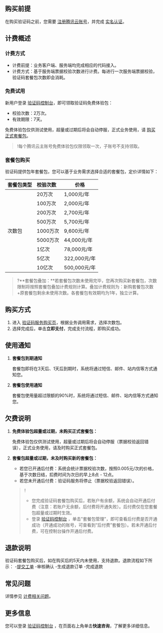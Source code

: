 ## 购买前提
在购买验证码之前，您需要 [注册腾讯云账号](https://cloud.tencent.com/document/product/378/17985)，并完成 [实名认证](https://cloud.tencent.com/document/product/378/3629)。
## 计费概述
### 计费方式

- 计费前提：业务客户端、服务端均完成相应的代码接入。
- 计费方式：基于服务端票据校验次数进行计费。每进行一次服务端票据校验，验证码套餐包次数即会消耗。

### 免费试用

新用户登录 [验证码控制台](https://console.cloud.tencent.com/captcha/graphical)，即可领取验证码免费体验包：

- 校验次数：2万次。
- 有效期限：7天。

免费体验包仅供测试使用，超量或过期后将会自动停服，正式业务使用，请 [购买正式套餐包](https://buy.cloud.tencent.com/captcha#captcha)。

>!每个腾讯云主账号免费体验包仅限领取一次，子账号不支持领取。

### 套餐包购买

验证码提供包年套餐包，您可以基于业务需求选择合适的套餐包，定价详情如下：

<table>
<thead>
<tr>
<th align="left">套餐包类型</th>
<th align="left">校验次数</th>
<th>价格</th>
</tr>
</thead>
<tbody><tr>
 <td  rowspan=9>次数包</td>
<td align="left">20万次</td>
<td>1,000元/年</td>
</tr>
<tr>
 <td align="left">100万次</td>
<td>2,000元/年</td>
</tr>
<tr>
 <td align="left">200万次</td>
<td>2,700元/年</td>
</tr>
<tr>
 <td align="left">500万次</td>
<td>5,700元/年</td>
</tr>
<tr>
 <td align="left">1000万次</td>
<td>9,600元/年</td>
</tr>
<tr>
 <td align="left">5000万次</td>
<td>44,000元/年</td>
</tr>
<tr>
 <td align="left">1亿次</td>
<td>78,000元/年</td>
</tr>
<tr>
 <td align="left">5亿次</td>
<td>322,000元/年</td>
</tr>
<tr>
 <td align="left">10亿次</td>
<td>500,000元/年</td>
</tr>
</tbody></table>

>?**套餐包叠加：**若套餐包次数未使用完毕，您再次购买新套餐包，次数限制将按照套餐包叠加计费规则计算。叠加计费规则为：新购套餐包次数+原套餐包剩余未使用次数。各套餐包有效期均为1年，独立计算。

## 购买方式

1. 进入 [验证码服务购买页](https://buy.cloud.tencent.com/captcha#captcha)，根据业务调用需求，选择次数包。
2. 选择完成后，单击**立即支付**，完成支付流程，即购买成功。

## 使用通知

1. **套餐包到期通知**

   套餐包即将在3天后、1天后到期时，系统将通过短信、邮件、站内信等方式通知您。

2. **套餐包使用通知**

   套餐包使用量超过限额的90%时，系统将通过短信、邮件、站内信等方式通知您。

## 欠费说明

1. **免费体验包超量或过期，未购买正式套餐包：**

   免费体验包仅供测试使用，超量或过期后将会自动停服（票据校验返回错误），正式业务使用，请及时购买正式套餐包。

2. **套餐包超量或过期，未及时购买新的套餐包：**

   - 若您已开通后付费：系统会统计票据校验次数，按照0.005元/次的价格，基于次数日结，扣费时间为次日的早上8点 - 12点。
   - 若您未开通后付费：验证码服务将停止（票据校验返回错误）。

   > !
   >
   > - 您完成验证码套餐包购买后，若账户有余额，系统会自动开通后付费（注意：若账户无余额，后付费将开通失败）。后付费仅在您套餐包超量或过期时生效。
   > - 登录 [验证码控制台](https://console.cloud.tencent.com/captcha/graphical) ，单击"套餐包管理"，即可查看后付费是否开通成功（开通成功的账号，可查看到“后付费”套餐包）。若未开通后付费，可在控制台操作开通后付费。

## 退款说明

验证码套餐包购买后，如在购买后的5天内未使用，支持退款。退款流程如下所示：
<dx-steps>
-[提交工单](https://console.cloud.tencent.com/workorder/category)
-审核确认
-生成退款订单
-完成退款
</dx-steps>


## 常见问题

详情参见 [计费相关问题](https://cloud.tencent.com/document/product/1110/36826)。

## 更多信息

您可以登录 [验证码控制台](https://console.cloud.tencent.com/captcha/graphical) ，在页面右上角单击**快速咨询**，了解更多详细信息。
